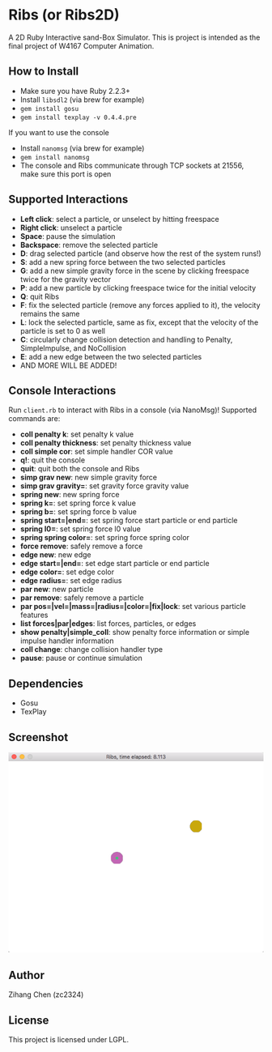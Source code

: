 Ribs (or Ribs2D)
====

A 2D Ruby Interactive sand-Box Simulator. This is project is intended as the final project of W4167 Computer Animation.

How to Install
----

* Make sure you have Ruby 2.2.3+
* Install `libsdl2` (via brew for example)
* `gem install gosu`
* `gem install texplay -v 0.4.4.pre`

If you want to use the console

* Install `nanomsg` (via brew for example)
* `gem install nanomsg`
* The console and Ribs communicate through TCP sockets at 21556, make sure this port is open


Supported Interactions
----

+ **Left click**: select a particle, or unselect by hitting freespace
+ **Right click**: unselect a particle
+ **Space**: pause the simulation
+ **Backspace**: remove the selected particle
+ **D**: drag selected particle (and observe how the rest of the system runs!)
+ **S**: add a new spring force between the two selected particles
+ **G**: add a new simple gravity force in the scene by clicking freespace twice for the gravity vector
+ **P**: add a new particle by clicking freespace twice for the initial velocity
+ **Q**: quit Ribs
+ **F**: fix the selected particle (remove any forces applied to it), the velocity remains the same
+ **L**: lock the selected particle, same as fix, except that the velocity of the particle is set to 0 as well
+ **C**: circularly change collision detection and handling to Penalty, SimpleImpulse, and NoCollision
+ **E**: add a new edge between the two selected particles
+ AND MORE WILL BE ADDED!

Console Interactions
----

Run `client.rb` to interact with Ribs in a console (via NanoMsg)! Supported commands are:

+ **coll penalty k**: set penalty k value
+ **coll penalty thickness**: set penalty thickness value
+ **coll simple cor**: set simple handler COR value
+ **q!**: quit the console
+ **quit**: quit both the console and Ribs
+ **simp grav new**: new simple gravity force
+ **simp grav gravity=**: set gravity force gravity value
+ **spring new**: new spring force
+ **spring k=**: set spring force k value
+ **spring b=**: set spring force b value
+ **spring start=|end=**: set spring force start particle or end particle
+ **spring l0=**: set spring force l0 value
+ **spring spring color=**: set spring force spring color
+ **force remove**: safely remove a force
+ **edge new**: new edge
+ **edge start=|end=**: set edge start particle or end particle
+ **edge color=**: set edge color
+ **edge radius=**: set edge radius
+ **par new**: new particle
+ **par remove**: safely remove a particle
+ **par pos=|vel=|mass=|radius=|color=|fix|lock**: set various particle features
+ **list forces|par|edges**: list forces, particles, or edges
+ **show penalty|simple_coll**: show penalty force information or simple impulse handler information
+ **coll change**: change collision handler type
+ **pause**: pause or continue simulation


Dependencies
----

+ Gosu
+ TexPlay

Screenshot
----

![screenshot](sshot.png)

Author
----

Zihang Chen (zc2324)

License
----

This project is licensed under LGPL.
